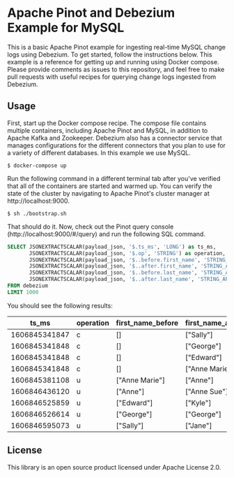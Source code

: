 # Apache Pinot and Debezium Example for MySQL

This is a basic Apache Pinot example for ingesting real-time MySQL change logs using Debezium. To get started, follow the instructions below. This example is a reference for getting up and running using Docker compose. Please provide comments as issues to this repository, and feel free to make pull requests with useful recipes for querying change logs ingested from Debezium.

## Usage

First, start up the Docker compose recipe. The compose file contains multiple containers, including Apache Pinot and MySQL, in addition to Apache Kafka and Zookeeper. Debezium also has a connector service that manages configurations for the different connectors that you plan to use for a variety of different databases. In this example we use MySQL.

    $ docker-compose up

Run the following command in a different terminal tab after you've verified that all of the containers are started and warmed up. You can verify the state of the cluster by navigating to Apache Pinot's cluster manager at http://localhost:9000.

    $ sh ./bootstrap.sh

That should do it. Now, check out the Pinot query console (http://localhost:9000/#/query) and run the following SQL command.

```sql
SELECT JSONEXTRACTSCALAR(payload_json, '$.ts_ms', 'LONG') as ts_ms,
       JSONEXTRACTSCALAR(payload_json, '$.op', 'STRING') as operation,
       JSONEXTRACTSCALAR(payload_json, '$..before.first_name', 'STRING_ARRAY') as first_name_before,
       JSONEXTRACTSCALAR(payload_json, '$..after.first_name', 'STRING_ARRAY') as first_name_after,
       JSONEXTRACTSCALAR(payload_json, '$..before.last_name', 'STRING_ARRAY') as last_name_before,
       JSONEXTRACTSCALAR(payload_json, '$..after.last_name', 'STRING_ARRAY') as last_name_after
FROM debezium
LIMIT 1000
```

You should see the following results:

|ts_ms        |operation|first_name_before|first_name_after|last_name_before|last_name_after|
|-------------|---------|-----------------|----------------|----------------|---------------|
|1606845341847|c        |[]               |["Sally"]       |[]              |["Thomas"]     |
|1606845341848|c        |[]               |["George"]      |[]              |["Bailey"]     |
|1606845341848|c        |[]               |["Edward"]      |[]              |["Walker"]     |
|1606845341848|c        |[]               |["Anne Marie"]  |[]              |["Kretchmar"]  |
|1606845381108|u        |["Anne Marie"]   |["Anne"]        |["Kretchmar"]   |["Kretchmar"]  |
|1606846436120|u        |["Anne"]         |["Anne Sue"]    |["Kretchmar"]   |["Kretchmar"]  |
|1606846525859|u        |["Edward"]       |["Kyle"]        |["Walker"]      |["Walker"]     |
|1606846526614|u        |["George"]       |["George"]      |["Bailey"]      |["Johannson"]  |
|1606846595073|u        |["Sally"]        |["Jane"]        |["Thomas"]      |["Appleseed"]  |

## License

This library is an open source product licensed under Apache License 2.0.
